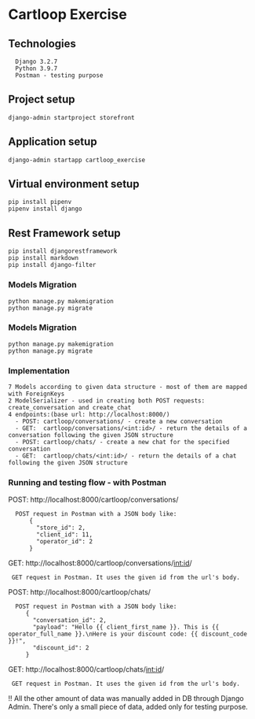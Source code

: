 # Cartloop Exercise

## Technologies
```
  Django 3.2.7
  Python 3.9.7
  Postman - testing purpose
```

## Project setup
```
django-admin startproject storefront
```

## Application setup
```
django-admin startapp cartloop_exercise
```

## Virtual environment setup
```
pip install pipenv
pipenv install django
```

## Rest Framework setup
```
pip install djangorestframework
pip install markdown
pip install django-filter
```

### Models Migration
```
python manage.py makemigration
python manage.py migrate
```

### Models Migration
```
python manage.py makemigration
python manage.py migrate
```

### Implementation
```
7 Models according to given data structure - most of them are mapped with ForeignKeys
2 ModelSerializer - used in creating both POST requests: create_conversation and create_chat
4 endpoints:(base url: http://localhost:8000/)
  - POST: cartloop/conversations/ - create a new conversation
  - GET:  cartloop/conversations/<int:id>/ - return the details of a conversation following the given JSON structure
  - POST: cartloop/chats/ - create a new chat for the specified conversation
  - GET:  cartloop/chats/<int:id>/ - return the details of a chat following the given JSON structure
```

### Running and testing flow - with Postman

 POST: http://localhost:8000/cartloop/conversations/
```
  POST request in Postman with a JSON body like:
      {
        "store_id": 2,
        "client_id": 11,
        "operator_id": 2
      }
```

 GET:  http://localhost:8000/cartloop/conversations/<int:id>/
 ```
  GET request in Postman. It uses the given id from the url's body.
```

 POST: http://localhost:8000/cartloop/chats/
 ```
   POST request in Postman with a JSON body like:
      {
        "conversation_id": 2, 
        "payload": "Hello {{ client_first_name }}. This is {{ operator_full_name }}.\nHere is your discount code: {{ discount_code }}!",
        "discount_id": 2
      }
```

 GET:  http://localhost:8000/cartloop/chats/<int:id>/
 ```
  GET request in Postman. It uses the given id from the url's body.
```

!! All the other amount of data was manually added in DB through Django Admin. There's only a small piece of data, added only for testing purpose.
